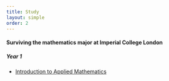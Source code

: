 ```yaml
---
title: Study
layout: simple
order: 2
---
```


#### Surviving the mathematics major at Imperial College London
##### Year 1

 - [Introduction to Applied Mathematics](/study/notes/year_1/IAM)
